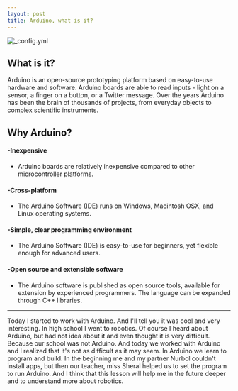 ```yaml
---
layout: post
title: Arduino, what is it?
---
```


![_config.yml](https://www.arduino.cc/en/uploads/Trademark/ArduinoCommunityLogo.png)

## What is it?

 Arduino is an open-source prototyping platform based on easy-to-use hardware and software. Arduino boards are able to read inputs - light on a sensor, a finger on a button, or a Twitter message.
 Over the years Arduino has been the brain of thousands of projects, from everyday objects to complex scientific instruments. 
 
## Why Arduino?

#### -Inexpensive 

- Arduino boards are relatively inexpensive compared to other microcontroller platforms.

#### -Cross-platform 

- The Arduino Software (IDE) runs on Windows, Macintosh OSX, and Linux operating systems.

#### -Simple, clear programming environment

- The Arduino Software (IDE) is easy-to-use for beginners, yet flexible enough for advanced users.

#### -Open source and extensible software 

- The Arduino software is published as open source tools, available for extension by experienced programmers. The language can be expanded through C++ libraries.

 ---
Today I started to work with Arduino. And I'll tell you it was cool and very interesting. In high school I went to robotics. Of course I heard about Arduino, but had not idea about it and even thought it is very difficult. Because our school was not Arduino. And today we worked with Arduino and I realized that it's not as difficult as it may seem. In Arduino we learn to program and build. In the beginning me and my partner Nurbol couldn't install apps, but then our teacher, miss Sheral helped us to set the program to run Arduino. And I think that this lesson will help me in the future deeper and to understand more about robotics.
